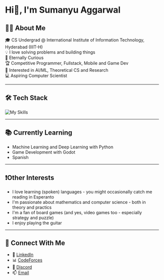 # Hi👋, I'm Sumanyu Aggarwal

## 👨‍💻 About Me

🎓 CS Undergrad @ International Institute of Information Technology, Hyderabad (IIIT-H)  
💡 I love solving problems and building things  
🧠 Eternally Curious  
🏆 Competitive Programmer, Fullstack, Mobile and Game Dev  
🎯 Interested in AI/ML, Theoretical CS and Research  
💻 Aspiring Computer Scientist  

---

## 🛠️ Tech Stack

![My Skills](https://skillicons.dev/icons?i=py,cpp,js,dart,flutter,react,firebase,html,css,sass,md,graphql,svelte,alpinejs,tailwind,ts,prisma,heroku,netlify,git,vscode,androidstudio,clion,pycharm,vim) 

---

## 📚 Currently Learning

- Machine Learning and Deep Learning with Python  
- Game Development with Godot  
- Spanish  

---

## ❗Other Interests

- I love learning (spoken) languages - you might occasionally catch me reading in Esperanto
- I'm passionate about mathematics and computer science - both in theory and practics  
- I'm a fan of board games (and yes, video games too - especially strategy and puzzle)  
- I enjoy playing the guitar  

---

## 🔗 Connect With Me

- 💼 [LinkedIn](https://www.linkedin.com/in/sumanyu-aggarwal)
- 📊 [CodeForces](https://codeforces.com/profile/SuPythony)
- 🤝 [Discord](https://discordapp.com/users/745179011872718918)
- 📫 [Email](mailto:sumanyu.code@gmail.com)
